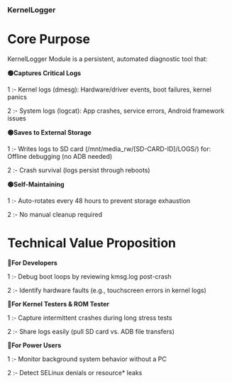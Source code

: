 
### KernelLogger

# Core Purpose
KernelLogger Module is a persistent, automated diagnostic tool that:

**🟢Captures Critical Logs**

1 :- Kernel logs (dmesg): Hardware/driver events, boot failures, kernel panics

2 :- System logs (logcat): App crashes, service errors, Android framework issues

**🟢Saves to External Storage**

1 :- Writes logs to SD card (/mnt/media_rw/[SD-CARD-ID]/LOGS/) for:
Offline debugging (no ADB needed)

2 :- Crash survival (logs persist through reboots)

**🟢Self-Maintaining**

1 :- Auto-rotates every 48 hours to prevent storage exhaustion

2 :- No manual cleanup required

# Technical Value Proposition

**🔵For Developers**

1 :- Debug boot loops by reviewing kmsg.log post-crash

2 :- Identify hardware faults (e.g., touchscreen errors in kernel logs)

**🔵For Kernel Testers & ROM Tester**

1 :- Capture intermittent crashes during long stress tests

2 :- Share logs easily (pull SD card vs. ADB file transfers)

**🔵For Power Users**

1 :- Monitor background system behavior without a PC

2 :- Detect SELinux denials or resource* leaks

